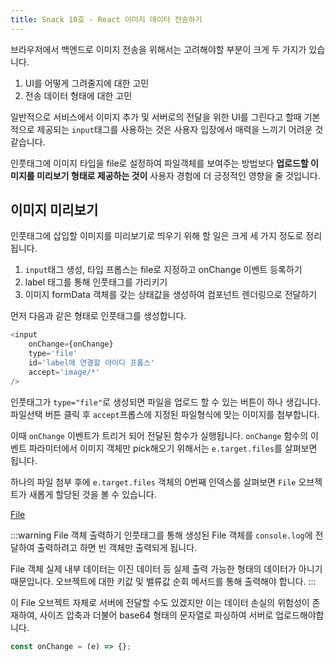 ```yaml
---
title: Snack 10호 - React 이미지 데이터 전송하기
---
```


브라우저에서 백엔드로 이미지 전송을 위해서는 고려해야할 부분이 크게 두 가지가 있습니다.

1. UI를 어떻게 그려줄지에 대한 고민
2. 전송 데이터 형태에 대한 고민

일반적으로 서비스에서 이미지 추가 및 서버로의 전달을 위한 UI를 그린다고 할때 기본적으로 제공되는 `input`태그를 사용하는 것은 사용자 입장에서 매력을 느끼기 어려운 것 같습니다.

인풋태그에 이미지 타입을 file로 설정하여 파일객체를 보여주는 방법보다 **업로드할 이미지를 미리보기 형태로 제공하는 것이** 사용자 경험에 더 긍정적인 영향을 줄 것입니다.

## 이미지 미리보기

인풋태그에 삽입할 이미지를 미리보기로 띄우기 위해 할 일은 크게 세 가지 정도로 정리됩니다.

1. `input`태그 생성, 타입 프롭스는 file로 지정하고 onChange 이벤트 등록하기
2. label 태그를 통해 인풋태그를 가리키기
3. 이미지 formData 객체를 갖는 상태값을 생성하여 컴포넌트 렌더링으로 전달하기

먼저 다음과 같은 형태로 인풋태그를 생성합니다.

```javascript
<input
    onChange={onChange}
    type='file'
    id='label에 연결할 아이디 프롭스'
    accept='image/*'
/>
```

인풋태그가 `type="file"`로 생성되면 파일을 업로드 할 수 있는 버튼이 하나 생깁니다. 파일선택 버튼 클릭 후 `accept`프롭스에 지정된 파일형식에 맞는 이미지를 첨부합니다.

이때 `onChange` 이벤트가 트리거 되어 전달된 함수가 실행됩니다. `onChange` 함수의 이벤트 파라미터에서 이미지 객체만 pick해오기 위해서는 `e.target.files`를 살펴보면 됩니다.

하나의 파일 첨부 후에 `e.target.files` 객체의 0번째 인덱스를 살펴보면 `File` 오브젝트가 새롭게 할당된 것을 볼 수 있습니다.

[File](../.vuepress/assets/file.png)

:::warning File 객체 출력하기
인풋태그를 통해 생성된 File 객체를 `console.log`에 전달하여 출력하려고 하면 빈 객체만 출력되게 됩니다.

File 객체 실제 내부 데이터는 이진 데이터 등 실제 출력 가능한 형태의 데이터가 아니기 때문입니다. 오브젝트에 대한 키값 및 밸류값 순회 메서드를 통해 출력해야 합니다.
:::

이 File 오브젝트 자체로 서버에 전달할 수도 있겠지만 이는 데이터 손실의 위험성이 존재하여, 사이즈 압축과 더불어 base64 형태의 문자열로 파싱하여 서버로 업로드해야합니다.

```javascript
const onChange = (e) => {};
```
